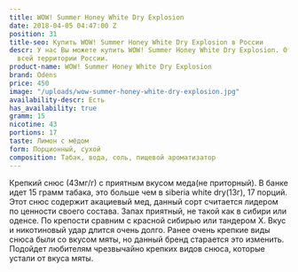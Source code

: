 ```yaml
---
title: WOW! Summer Honey White Dry Explosion
date: 2018-04-05 04:47:00 Z
position: 31
title-seo: Купить WOW! Summer Honey White Dry Explosion в России
descr: У нас Вы можете купить WOW! Summer Honey White Dry Explosion. Отправляем по
  всей территории России.
product-name: WOW! Summer Honey White Dry Explosion
brand: Odens
price: 450
image: "/uploads/wow-summer-honey-white-dry-explosion.jpg"
availability-descr: Есть
has_availability: true
gramm: 15
nicotine: 43
portions: 17
taste: Лимон с мёдом
form: Порционный, сухой
composition: Табак, вода, соль, пищевой ароматизатор
---
```


Крепкий снюс (43мг/г) с приятным вкусом меда(не приторный). В банке идет 15 грамм табака, это больше чем в siberia white dry(13г), 17 порций. Этот снюс содержит акациевый мед, данный сорт считается лидером по ценности своего состава. Запах приятный, не такой как в сибири или оденсе. По крепости сравним с красной сибирью или тандером Х. Вкус и никотиновый удар длится очень долго. Ранее очень крепкие виды снюса были со вкусом мяты, но данный бренд старается это изменить. Подойдет любителям чрезвычайно крепких видов снюса, которые устали от вкуса мяты.